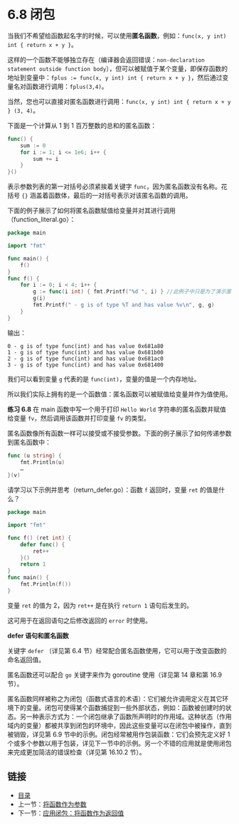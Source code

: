 # 6.8 闭包

当我们不希望给函数起名字的时候，可以使用**匿名函数**，例如：`func(x, y int) int { return x + y }`。

这样的一个函数不能够独立存在（编译器会返回错误：`non-declaration statement
outside function body`），但可以被赋值于某个变量，即保存函数的地址到变量中：`fplus := func(x, y int) int { return x + y }`，然后通过变量名对函数进行调用：`fplus(3,4)`。

当然，您也可以直接对匿名函数进行调用：`func(x, y int) int { return x + y } (3, 4)`。

下面是一个计算从 1 到 1 百万整数的总和的匿名函数：

```go
func() {
	sum := 0
	for i := 1; i <= 1e6; i++ {
		sum += i
	}
}()
```

表示参数列表的第一对括号必须紧挨着关键字 `func`，因为匿名函数没有名称。花括号 `{}` 涵盖着函数体，最后的一对括号表示对该匿名函数的调用。

下面的例子展示了如何将匿名函数赋值给变量并对其进行调用（function_literal.go）：

```go
package main

import "fmt"

func main() {
	f()
}
func f() {
	for i := 0; i < 4; i++ {
		g := func(i int) { fmt.Printf("%d ", i) } //此例子中只是为了演示匿名函数可分配不同的内存地址，在现实开发中，不应该把该部分信息放置到循环中。
		g(i)
		fmt.Printf(" - g is of type %T and has value %v\n", g, g)
	}
}
```

输出：

```
0 - g is of type func(int) and has value 0x681a80
1 - g is of type func(int) and has value 0x681b00
2 - g is of type func(int) and has value 0x681ac0
3 - g is of type func(int) and has value 0x681400
```

我们可以看到变量 `g` 代表的是 `func(int)`，变量的值是一个内存地址。

所以我们实际上拥有的是一个函数值：匿名函数可以被赋值给变量并作为值使用。

**练习 6.8** 在 main 函数中写一个用于打印 `Hello World` 字符串的匿名函数并赋值给变量 `fv`，然后调用该函数并打印变量 `fv` 的类型。

匿名函数像所有函数一样可以接受或不接受参数。下面的例子展示了如何传递参数到匿名函数中：

```go
func (u string) {
	fmt.Println(u)
	…
}(v)
```

请学习以下示例并思考（return_defer.go）：函数 `f` 返回时，变量 `ret` 的值是什么？

```go
package main

import "fmt"

func f() (ret int) {
	defer func() {
		ret++
	}()
	return 1
}
func main() {
	fmt.Println(f())
}
```

变量 `ret` 的值为 2，因为 `ret++` 是在执行 `return 1` 语句后发生的。

这可用于在返回语句之后修改返回的 `error` 时使用。

**defer 语句和匿名函数**

关键字 `defer` （详见第 6.4 节）经常配合匿名函数使用，它可以用于改变函数的命名返回值。

匿名函数还可以配合 `go` 关键字来作为 goroutine 使用（详见第 14 章和第 16.9 节）。

匿名函数同样被称之为闭包（函数式语言的术语）：它们被允许调用定义在其它环境下的变量。闭包可使得某个函数捕捉到一些外部状态，例如：函数被创建时的状态。另一种表示方式为：一个闭包继承了函数所声明时的作用域。这种状态（作用域内的变量）都被共享到闭包的环境中，因此这些变量可以在闭包中被操作，直到被销毁，详见第 6.9 节中的示例。闭包经常被用作包装函数：它们会预先定义好 1 个或多个参数以用于包装，详见下一节中的示例。另一个不错的应用就是使用闭包来完成更加简洁的错误检查（详见第 16.10.2 节）。

## 链接

- [目录](directory.md)
- 上一节：[将函数作为参数](06.7.md)
- 下一节：[应用闭包：将函数作为返回值](06.9.md)

